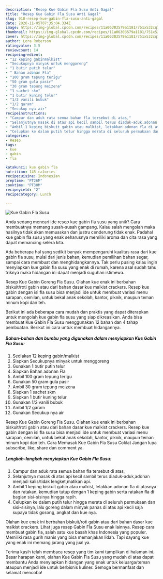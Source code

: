 ```yaml
---
description: "Resep Kue Gabin Fla Susu Anti Gagal"
title: "Resep Kue Gabin Fla Susu Anti Gagal"
slug: 910-resep-kue-gabin-fla-susu-anti-gagal
date: 2020-11-05T07:35:04.334Z
image: https://img-global.cpcdn.com/recipes/11a06303579a1181/751x532cq70/kue-gabin-fla-susu-foto-resep-utama.jpg
thumbnail: https://img-global.cpcdn.com/recipes/11a06303579a1181/751x532cq70/kue-gabin-fla-susu-foto-resep-utama.jpg
cover: https://img-global.cpcdn.com/recipes/11a06303579a1181/751x532cq70/kue-gabin-fla-susu-foto-resep-utama.jpg
author: Lora Roberson
ratingvalue: 3.5
reviewcount: 14
recipeingredient:
- "12 keping gabinmalkist"
- "Secukupnya minyak untuk menggoreng"
- "1 butir putih telur"
- " Bahan adonan Fla"
- "100 gram tepung terigu"
- "50 gram gula pasir"
- "30 gram tepung meizena"
- "1 sachet skm"
- "1 butir kuning telur"
- "1/2 vanili bubuk"
- "1/2 garam"
- "Secukup nya air"
recipeinstructions:
- "Campur dan aduk rata semua bahan fla tersebut di atas,"
- "Selanjutnya masak di atas api kecil sambil terus diaduk-aduk,adonan menjadi kalis/tidak lengket,matikan api."
- "Ambil 1 keping biskuit gabin atau malkist, letakkan adonan fla di atasnya dan ratakan, kemudian tutup dengan 1 keping gabin serta ratakan fla di bagian sisi-sisinya hingga rapih."
- "Celupkan ke dalam putih telur hingga merata di seluruh permukaan dan sisi-sisinya, lalu goreng dalam minyak panas di atas api kecil saja supaya tidak gosong, angkat dan kue nya."
categories:
- Resep
tags:
- kue
- gabin
- fla

katakunci: kue gabin fla 
nutrition: 145 calories
recipecuisine: Indonesian
preptime: "PT26M"
cooktime: "PT30M"
recipeyield: "2"
recipecategory: Lunch

---
```



![Kue Gabin Fla Susu](https://img-global.cpcdn.com/recipes/11a06303579a1181/751x532cq70/kue-gabin-fla-susu-foto-resep-utama.jpg)

Anda sedang mencari ide resep kue gabin fla susu yang unik? Cara membuatnya memang susah-susah gampang. Kalau salah mengolah maka hasilnya tidak akan memuaskan dan justru cenderung tidak enak. Padahal kue gabin fla susu yang enak seharusnya memiliki aroma dan cita rasa yang dapat memancing selera kita.

Ada beberapa hal yang sedikit banyak mempengaruhi kualitas rasa dari kue gabin fla susu, mulai dari jenis bahan, kemudian pemilihan bahan segar, sampai cara membuat dan menghidangkannya. Tak perlu pusing kalau ingin menyiapkan kue gabin fla susu yang enak di rumah, karena asal sudah tahu triknya maka hidangan ini dapat menjadi suguhan istimewa.

Resep Kue Gabin Goreng Fla Susu. Olahan kue enak ini berbahan biskuit/roti gabin atau dari bahan dasar kue malkist crackers. Resep kue gabin dengan isi fla susu bisa menjadi ide untuk membuat variasi menu sarapan, cemilan, untuk bekal anak sekolah, kantor, piknik, maupun teman minum kopi dan teh.


Berikut ini ada beberapa cara mudah dan praktis yang dapat diterapkan untuk mengolah kue gabin fla susu yang siap dikreasikan. Anda bisa membuat Kue Gabin Fla Susu menggunakan 12 bahan dan 4 tahap pembuatan. Berikut ini cara untuk membuat hidangannya.

<!--inarticleads1-->

##### Bahan-bahan dan bumbu yang digunakan dalam menyiapkan Kue Gabin Fla Susu:

1. Sediakan 12 keping gabin/malkist
1. Siapkan Secukupnya minyak untuk menggoreng
1. Gunakan 1 butir putih telur
1. Siapkan  Bahan adonan Fla
1. Ambil 100 gram tepung terigu
1. Gunakan 50 gram gula pasir
1. Ambil 30 gram tepung meizena
1. Siapkan 1 sachet skm
1. Siapkan 1 butir kuning telur
1. Gunakan 1/2 vanili bubuk
1. Ambil 1/2 garam
1. Gunakan Secukup nya air


Resep Kue Gabin Goreng Fla Susu. Olahan kue enak ini berbahan biskuit/roti gabin atau dari bahan dasar kue malkist crackers. Resep kue gabin dengan isi fla susu bisa menjadi ide untuk membuat variasi menu sarapan, cemilan, untuk bekal anak sekolah, kantor, piknik, maupun teman minum kopi dan teh. Cara Memasak Kue Gabin Fla Susu Coklat Jangan lupa subscribe, like, share dan comment ya. 

<!--inarticleads2-->

##### Langkah-langkah menyiapkan Kue Gabin Fla Susu:

1. Campur dan aduk rata semua bahan fla tersebut di atas,
1. Selanjutnya masak di atas api kecil sambil terus diaduk-aduk,adonan menjadi kalis/tidak lengket,matikan api.
1. Ambil 1 keping biskuit gabin atau malkist, letakkan adonan fla di atasnya dan ratakan, kemudian tutup dengan 1 keping gabin serta ratakan fla di bagian sisi-sisinya hingga rapih.
1. Celupkan ke dalam putih telur hingga merata di seluruh permukaan dan sisi-sisinya, lalu goreng dalam minyak panas di atas api kecil saja supaya tidak gosong, angkat dan kue nya.


Olahan kue enak ini berbahan biskuit/roti gabin atau dari bahan dasar kue malkist crackers. Lihat juga resep Gabin Fla Susu enak lainnya. Resep cara membuat gabin fla, salah satu kue basah khas Indonesia yang populer. Memiliki rasa gurih manis yang bisa memanjakan lidah. Tapi sayang kue yang enak ini memang jarang yang jual ya. 

Terima kasih telah membaca resep yang tim kami tampilkan di halaman ini. Besar harapan kami, olahan Kue Gabin Fla Susu yang mudah di atas dapat membantu Anda menyiapkan hidangan yang enak untuk keluarga/teman ataupun menjadi ide untuk berbisnis kuliner. Semoga bermanfaat dan selamat mencoba!
